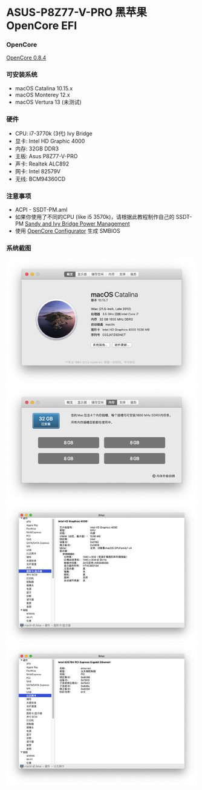 # ASUS-P8Z77-V-PRO 黑苹果 OpenCore EFI

### OpenCore

[OpenCore 0.8.4](https://github.com/acidanthera/OpenCorePkg)

### 可安装系统

- macOS Catalina 10.15.x
- macOS Monterey 12.x
- macOS Vertura 13 (未测试)

### 硬件

- CPU: i7-3770k (3代) Ivy Bridge
- 显卡: Intel HD Graphic 4000
- 内存: 32GB DDR3
- 主板: Asus P8Z77-V-PRO
- 声卡: Realtek ALC892
- 网卡: Intel 82579V
- 无线: BCM94360CD

### 注意事项
 - ACPI - SSDT-PM.aml
 - 如果你使用了不同的CPU (like i5 3570k)，请根据此教程制作自己的 SSDT-PM [Sandy and Ivy Bridge Power Management](https://dortania.github.io/OpenCore-Post-Install/universal/pm.html#sandy-and-ivy-bridge-power-management)  
 - 使用 [OpenCore Configurator](https://mackie100projects.altervista.org/opencore-configurator/) 生成 SMBIOS
 
### 系统截图
![image](https://github.com/Hackintosh-EFI-R/ASUS-P8Z77-V-PRO-OpenCore/blob/main/ScreenShot/01.png)
![image](https://github.com/Hackintosh-EFI-R/ASUS-P8Z77-V-PRO-OpenCore/blob/main/ScreenShot/02.png)
![image](https://github.com/Hackintosh-EFI-R/ASUS-P8Z77-V-PRO-OpenCore/blob/main/ScreenShot/03.png)
![image](https://github.com/Hackintosh-EFI-R/ASUS-P8Z77-V-PRO-OpenCore/blob/main/ScreenShot/04.png)